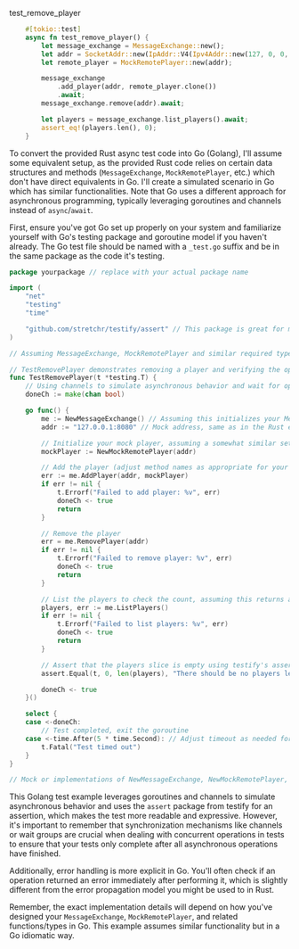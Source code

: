 test_remove_player

```rust
    #[tokio::test]
    async fn test_remove_player() {
        let message_exchange = MessageExchange::new();
        let addr = SocketAddr::new(IpAddr::V4(Ipv4Addr::new(127, 0, 0, 1)), 8080);
        let remote_player = MockRemotePlayer::new(addr);

        message_exchange
            .add_player(addr, remote_player.clone())
            .await;
        message_exchange.remove(addr).await;

        let players = message_exchange.list_players().await;
        assert_eq!(players.len(), 0);
    }
```


To convert the provided Rust async test code into Go (Golang), I'll assume some equivalent setup, as the provided Rust code relies on certain data structures and methods (`MessageExchange`, `MockRemotePlayer`, etc.) which don't have direct equivalents in Go. I'll create a simulated scenario in Go which has similar functionalities. Note that Go uses a different approach for asynchronous programming, typically leveraging goroutines and channels instead of `async`/`await`.

First, ensure you've got Go set up properly on your system and familiarize yourself with Go's testing package and goroutine model if you haven't already. The Go test file should be named with a `_test.go` suffix and be in the same package as the code it's testing.

```go
package yourpackage // replace with your actual package name

import (
    "net"
    "testing"
    "time"

    "github.com/stretchr/testify/assert" // This package is great for more expressive assertions
)

// Assuming MessageExchange, MockRemotePlayer and similar required types/functions are defined elsewhere in your code.

// TestRemovePlayer demonstrates removing a player and verifying the operation
func TestRemovePlayer(t *testing.T) {
    // Using channels to simulate asynchronous behavior and wait for operations to complete
    doneCh := make(chan bool)

    go func() {
        me := NewMessageExchange() // Assuming this initializes your MessageExchange equivalent
        addr := "127.0.0.1:8080" // Mock address, same as in the Rust example

        // Initialize your mock player, assuming a somewhat similar setup
        mockPlayer := NewMockRemotePlayer(addr)

        // Add the player (adjust method names as appropriate for your Go implementation)
        err := me.AddPlayer(addr, mockPlayer)
        if err != nil {
            t.Errorf("Failed to add player: %v", err)
            doneCh <- true
            return
        }

        // Remove the player
        err = me.RemovePlayer(addr)
        if err != nil {
            t.Errorf("Failed to remove player: %v", err)
            doneCh <- true
            return
        }

        // List the players to check the count, assuming this returns a slice of some player type
        players, err := me.ListPlayers()
        if err != nil {
            t.Errorf("Failed to list players: %v", err)
            doneCh <- true
            return
        }

        // Assert that the players slice is empty using testify's assert package
        assert.Equal(t, 0, len(players), "There should be no players left")

        doneCh <- true
    }()

    select {
    case <-doneCh:
        // Test completed, exit the goroutine
    case <-time.After(5 * time.Second): // Adjust timeout as needed for your specific test conditions
        t.Fatal("Test timed out")
    }
}

// Mock or implementations of NewMessageExchange, NewMockRemotePlayer, etc., should go here or in their respective files.
```

This Golang test example leverages goroutines and channels to simulate asynchronous behavior and uses the `assert` package from testify for an assertion, which makes the test more readable and expressive. However, it's important to remember that synchronization mechanisms like channels or wait groups are crucial when dealing with concurrent operations in tests to ensure that your tests only complete after all asynchronous operations have finished.

Additionally, error handling is more explicit in Go. You'll often check if an operation returned an error immediately after performing it, which is slightly different from the error propagation model you might be used to in Rust.

Remember, the exact implementation details will depend on how you've designed your `MessageExchange`, `MockRemotePlayer`, and related functions/types in Go. This example assumes similar functionality but in a Go idiomatic way.